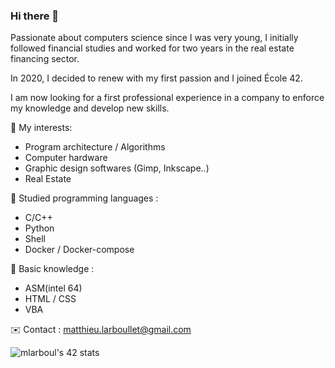 ### Hi there 👋

Passionate about computers science since I was very young, I initially followed financial studies and worked for two years in the real estate financing sector.

In 2020, I decided to renew with my first passion and I joined École 42.

I am now looking for a first professional experience in a company to enforce my knowledge and develop new skills. 

🧐 My interests: 
- Program architecture / Algorithms
- Computer hardware
- Graphic design softwares (Gimp, Inkscape..)
- Real Estate

🧠 Studied programming languages : 
- C/C++
- Python
- Shell
- Docker / Docker-compose

🌱 Basic knowledge :
- ASM(intel 64)
- HTML / CSS
- VBA

✉️ Contact :
matthieu.larboullet@gmail.com

![mlarboul's 42 stats](https://badge42.vercel.app/api/v2/cl1lbph84000609me77m1bjpv/stats?cursusId=21&coalitionId=12)
